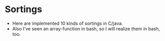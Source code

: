 # Sortings
- Here are implemented 10 kinds of sortings in C/java.
- Also I've seen an array-function in bash, so I will realize them in bash, too.
